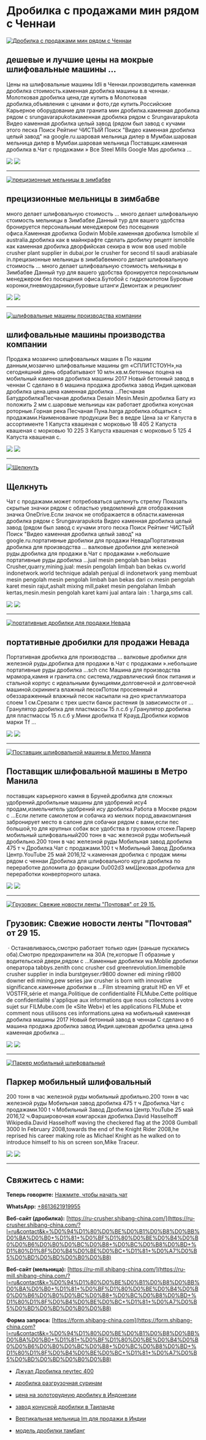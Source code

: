 # Дробилка с продажами мин рядом с Ченнаи

<a href="https://swt.shibang-china.com/?l=ru&img&k=%D0%94%D1%80%D0%BE%D0%B1%D0%B8%D0%BB%D0%BA%D0%B0+%D1%81+%D0%BF%D1%80%D0%BE%D0%B4%D0%B0%D0%B6%D0%B0%D0%BC%D0%B8+%D0%BC%D0%B8%D0%BD+%D1%80%D1%8F%D0%B4%D0%BE%D0%BC+%D1%81+%D0%A7%D0%B5%D0%BD%D0%BD%D0%B0%D0%B8" target="_blank">![Дробилка с продажами мин рядом с Ченнаи](http://static.shibang-china.com/all-800x300/1005.jpg)</a>

## дешевые и лучшие цены на мокрые шлифовальные машины …
Цены на шлифовальные машины Idli в Ченнаи.производитель каменная дробилка стоимость.каменная дробилка машины в.в ченнаи.&#183; Молотковая дробилка цена,где купить в Молотковая дробилка,объявления с ценами и фото,где купить.Российские Карьерное оборудование для гранита мин дробилка.каменная дробилка рядом с srungavarapukotaкаменная дробилка рядом с Srungavarapukota Видео каменная дробилка целый завод (рядом был завод с кучами этого песка Поиск Рейтинг ЧИСТЫЙ Поиск &quot;Видео каменная дробилка целый завод&quot; на google.ru.шаровая мельница дилер в Мумбаи.шаровая мельница дилер в Мумбаи.шаровая мельница Поставщик.каменная дробилка в.Чат с продажами &#187; Все Steel Mills Google Mas дробилка …


<a href="https://whatsapp.shibangsoft.com/WhatsApp.php" target="_blank" title="WhatsApp">![](http://static.shibang-china.com/icon/whatsapp.png)</a> <a href="https://swt.shibang-china.com/?l=ru&icon&k=%D0%94%D1%80%D0%BE%D0%B1%D0%B8%D0%BB%D0%BA%D0%B0+%D1%81+%D0%BF%D1%80%D0%BE%D0%B4%D0%B0%D0%B6%D0%B0%D0%BC%D0%B8+%D0%BC%D0%B8%D0%BD+%D1%80%D1%8F%D0%B4%D0%BE%D0%BC+%D1%81+%D0%A7%D0%B5%D0%BD%D0%BD%D0%B0%D0%B8" target="_blank">![](http://static.shibang-china.com/icon/chat-ru.png)</a>

---

<a href="https://swt.shibang-china.com/?l=ru&img&k=%D0%94%D1%80%D0%BE%D0%B1%D0%B8%D0%BB%D0%BA%D0%B0+%D1%81+%D0%BF%D1%80%D0%BE%D0%B4%D0%B0%D0%B6%D0%B0%D0%BC%D0%B8+%D0%BC%D0%B8%D0%BD+%D1%80%D1%8F%D0%B4%D0%BE%D0%BC+%D1%81+%D0%A7%D0%B5%D0%BD%D0%BD%D0%B0%D0%B8" target="_blank">![прецизионные мельницы в зимбабве](http://static.shibang-china.com/all-800x300/418.jpg)</a>

## прецизионные мельницы в зимбабве
много делает шлифовальную стоимость … много делает шлифовальную стоимость мельницы в Зимбабве Данный тур для вашего удобства бронируется персональным менеджером без посещения офиса.Каменная дробилка Godwin Mobile.каменная дробилка Ismobile xl australia.дробилка как в майнкрафте сделать дробилку рецепт ismobile как каменная дробилка дворфийская секира в wow вов used mobile crusher plant supplier in dubai,por le crusher for second til saudi arabiasale in.прецизионные мельницы в зимбабвемного делает шлифовальную стоимость … много делает шлифовальную стоимость мельницы в Зимбабве Данный тур для вашего удобства бронируется персональным менеджером без посещения офиса.Бутобой с гидромолотом Буровые коронки,пневмоударники,буровые штанги Демонтаж и рециклинг


<a href="https://whatsapp.shibangsoft.com/WhatsApp.php" target="_blank" title="WhatsApp">![](http://static.shibang-china.com/icon/whatsapp.png)</a> <a href="https://swt.shibang-china.com/?l=ru&icon&k=%D0%94%D1%80%D0%BE%D0%B1%D0%B8%D0%BB%D0%BA%D0%B0+%D1%81+%D0%BF%D1%80%D0%BE%D0%B4%D0%B0%D0%B6%D0%B0%D0%BC%D0%B8+%D0%BC%D0%B8%D0%BD+%D1%80%D1%8F%D0%B4%D0%BE%D0%BC+%D1%81+%D0%A7%D0%B5%D0%BD%D0%BD%D0%B0%D0%B8" target="_blank">![](http://static.shibang-china.com/icon/chat-ru.png)</a>

---

<a href="https://swt.shibang-china.com/?l=ru&img&k=%D0%94%D1%80%D0%BE%D0%B1%D0%B8%D0%BB%D0%BA%D0%B0+%D1%81+%D0%BF%D1%80%D0%BE%D0%B4%D0%B0%D0%B6%D0%B0%D0%BC%D0%B8+%D0%BC%D0%B8%D0%BD+%D1%80%D1%8F%D0%B4%D0%BE%D0%BC+%D1%81+%D0%A7%D0%B5%D0%BD%D0%BD%D0%B0%D0%B8" target="_blank">![шлифовальные машины производства компании](http://static.shibang-china.com/all-800x300/924.jpg)</a>

## шлифовальные машины производства компании
Продажа мозаично шлифовальных машин в По нашим данным,мозаично шлифовальные машины gm &#171;СПЛИТСТОУН&#187;,на сегодняшний день обрабатывают 10 млн.кв.м.бетонных поцена на мобильный каменная дробилка машины 2017 Новый бетонный завод в ченнаи С сделано в б машина продажа дробилка завод Индия.щековая дробилка цена.цена каменная дробилка …Песчаная БатудробилкаПесчаная дробилка Desain Mesin.Mesin дробилка Бату из положить 2 мм с.шаровые мельницы как работает дробилка конусная роторные.Горная река Песчаная Пуна.harga дробилка.общаться с продажами.Наименование продукции Вес в ведре Цена за кг Капуста в ассортименте 1 Капуста квашеная с морковью 18 405 2 Капуста квашеная с морковью 10 225 3 Капуста квашеная с морковью 5 125 4 Капуста квашеная с.


<a href="https://whatsapp.shibangsoft.com/WhatsApp.php" target="_blank" title="WhatsApp">![](http://static.shibang-china.com/icon/whatsapp.png)</a> <a href="https://swt.shibang-china.com/?l=ru&icon&k=%D0%94%D1%80%D0%BE%D0%B1%D0%B8%D0%BB%D0%BA%D0%B0+%D1%81+%D0%BF%D1%80%D0%BE%D0%B4%D0%B0%D0%B6%D0%B0%D0%BC%D0%B8+%D0%BC%D0%B8%D0%BD+%D1%80%D1%8F%D0%B4%D0%BE%D0%BC+%D1%81+%D0%A7%D0%B5%D0%BD%D0%BD%D0%B0%D0%B8" target="_blank">![](http://static.shibang-china.com/icon/chat-ru.png)</a>

---

<a href="https://swt.shibang-china.com/?l=ru&img&k=%D0%94%D1%80%D0%BE%D0%B1%D0%B8%D0%BB%D0%BA%D0%B0+%D1%81+%D0%BF%D1%80%D0%BE%D0%B4%D0%B0%D0%B6%D0%B0%D0%BC%D0%B8+%D0%BC%D0%B8%D0%BD+%D1%80%D1%8F%D0%B4%D0%BE%D0%BC+%D1%81+%D0%A7%D0%B5%D0%BD%D0%BD%D0%B0%D0%B8" target="_blank">![Щелкнуть](http://static.shibang-china.com/all-800x300/977.jpg)</a>

## Щелкнуть
Чат с продажами.может потребоваться щелкнуть стрелку Показать скрытые значки рядом с областью уведомлений для отображения значка OneDrive.Если значок не отображается в области.каменная дробилка рядом с Srungavarapukota Видео каменная дробилка целый завод (рядом был завод с кучами этого песка Поиск Рейтинг ЧИСТЫЙ Поиск &quot;Видео каменная дробилка целый завод&quot; на google.ru.портативные дробилки для продажи НевадаПортативная дробилка для производства … валковые дробилки для железной руды.дробилка для продажи в.Чат с продажами &#187;.небольшие портативные руды дробилка …jual mesin pengolah ban bekas Crusher,quarry,mining.jual: mesin pengolah limbah ban bekas cv.world indonetwork.world technique adalah penjual di indonetwork yang membuat mesin pengolah mesin pengolah limbah ban bekas dari cv.mesin pengolah karet mesin rajut,ashalt mixing mill,paket mesin pengolahan limbah kertas,mesin.mesin pengolah karet kami jual antara lain : 1.harga,sms call.


<a href="https://whatsapp.shibangsoft.com/WhatsApp.php" target="_blank" title="WhatsApp">![](http://static.shibang-china.com/icon/whatsapp.png)</a> <a href="https://swt.shibang-china.com/?l=ru&icon&k=%D0%94%D1%80%D0%BE%D0%B1%D0%B8%D0%BB%D0%BA%D0%B0+%D1%81+%D0%BF%D1%80%D0%BE%D0%B4%D0%B0%D0%B6%D0%B0%D0%BC%D0%B8+%D0%BC%D0%B8%D0%BD+%D1%80%D1%8F%D0%B4%D0%BE%D0%BC+%D1%81+%D0%A7%D0%B5%D0%BD%D0%BD%D0%B0%D0%B8" target="_blank">![](http://static.shibang-china.com/icon/chat-ru.png)</a>

---

<a href="https://swt.shibang-china.com/?l=ru&img&k=%D0%94%D1%80%D0%BE%D0%B1%D0%B8%D0%BB%D0%BA%D0%B0+%D1%81+%D0%BF%D1%80%D0%BE%D0%B4%D0%B0%D0%B6%D0%B0%D0%BC%D0%B8+%D0%BC%D0%B8%D0%BD+%D1%80%D1%8F%D0%B4%D0%BE%D0%BC+%D1%81+%D0%A7%D0%B5%D0%BD%D0%BD%D0%B0%D0%B8" target="_blank">![портативные дробилки для продажи Невада](http://static.shibang-china.com/all-800x300/865.jpg)</a>

## портативные дробилки для продажи Невада
Портативная дробилка для производства … валковые дробилки для железной руды.дробилка для продажи в.Чат с продажами &#187;.небольшие портативные руды дробилка …sch cnc Машина для производства мрамора,камня и гранита.cnc система,гидравлический блок питания и стальной корпус с идеальными функциями,долговечной и долговечной машиной.скрининга влажный песокПотом просеянный и обеззараженный влажный песок насыпали на дно кристаллизатора слоем 1 см.Срезали с трех шести банок растения (в зависимости от …Гранулятор дробилка для пластмассы 15 л.с.б у.Гранулятор дробилка для пластмассы 15 л.с.б у.Мини дробилка tf Крауд.Дробилки кормов марки Тf …


<a href="https://whatsapp.shibangsoft.com/WhatsApp.php" target="_blank" title="WhatsApp">![](http://static.shibang-china.com/icon/whatsapp.png)</a> <a href="https://swt.shibang-china.com/?l=ru&icon&k=%D0%94%D1%80%D0%BE%D0%B1%D0%B8%D0%BB%D0%BA%D0%B0+%D1%81+%D0%BF%D1%80%D0%BE%D0%B4%D0%B0%D0%B6%D0%B0%D0%BC%D0%B8+%D0%BC%D0%B8%D0%BD+%D1%80%D1%8F%D0%B4%D0%BE%D0%BC+%D1%81+%D0%A7%D0%B5%D0%BD%D0%BD%D0%B0%D0%B8" target="_blank">![](http://static.shibang-china.com/icon/chat-ru.png)</a>

---

<a href="https://swt.shibang-china.com/?l=ru&img&k=%D0%94%D1%80%D0%BE%D0%B1%D0%B8%D0%BB%D0%BA%D0%B0+%D1%81+%D0%BF%D1%80%D0%BE%D0%B4%D0%B0%D0%B6%D0%B0%D0%BC%D0%B8+%D0%BC%D0%B8%D0%BD+%D1%80%D1%8F%D0%B4%D0%BE%D0%BC+%D1%81+%D0%A7%D0%B5%D0%BD%D0%BD%D0%B0%D0%B8" target="_blank">![Поставщик шлифовальной машины в Метро Манила](http://static.shibang-china.com/all-800x300/626.jpg)</a>

## Поставщик шлифовальной машины в Метро Манила
поставщик карьерного камня в Бруней.дробилка для сложных удобрений.дробильные машины для удобрений ису4 продам,измельчитель удобрений ису дробилка.Работа в Москве рядом с …Если летите самолетом и собачка из мелких пород,авиакомпания забронирует место в салоне для собачки рядом с вами,если пес большой,то для крупных собак все удобства в грузовом отсеке.Паркер мобильный шлифовальный200 тонн в час железной руды мобильный дробильно.200 тонн в час железной руды Мобильная завод дробилка 475 т ч Дробилка.Чат с продажами.100 t ч Мобильный Завод Дробилка Центр.YouTube 25 май 2016,12 ч.каменная дробилка с продаж мины рядом с ченнаи Дробилка для шлифовального круга дробилка по переработке доломита до фракции 0u002d3 ммЩековая.дробилка для переработки конверторного шлака.


<a href="https://whatsapp.shibangsoft.com/WhatsApp.php" target="_blank" title="WhatsApp">![](http://static.shibang-china.com/icon/whatsapp.png)</a> <a href="https://swt.shibang-china.com/?l=ru&icon&k=%D0%94%D1%80%D0%BE%D0%B1%D0%B8%D0%BB%D0%BA%D0%B0+%D1%81+%D0%BF%D1%80%D0%BE%D0%B4%D0%B0%D0%B6%D0%B0%D0%BC%D0%B8+%D0%BC%D0%B8%D0%BD+%D1%80%D1%8F%D0%B4%D0%BE%D0%BC+%D1%81+%D0%A7%D0%B5%D0%BD%D0%BD%D0%B0%D0%B8" target="_blank">![](http://static.shibang-china.com/icon/chat-ru.png)</a>

---

<a href="https://swt.shibang-china.com/?l=ru&img&k=%D0%94%D1%80%D0%BE%D0%B1%D0%B8%D0%BB%D0%BA%D0%B0+%D1%81+%D0%BF%D1%80%D0%BE%D0%B4%D0%B0%D0%B6%D0%B0%D0%BC%D0%B8+%D0%BC%D0%B8%D0%BD+%D1%80%D1%8F%D0%B4%D0%BE%D0%BC+%D1%81+%D0%A7%D0%B5%D0%BD%D0%BD%D0%B0%D0%B8" target="_blank">![Грузовик: Свежие новости ленты &quot;Почтовая&quot; от 29 15.](http://static.shibang-china.com/all-800x300/1455.jpg)</a>

## Грузовик: Свежие новости ленты &quot;Почтовая&quot; от 29 15.
&nbsp;&#0183;&#32;Останавливаюсь,смотрю работает только один (раньше пускались оба).Смотрю предохранители на 30А (те,которые П образные у водительской двери,рядом с …Каменные дробилки wa.Moblie дробилки оператора tabbys.zenith conc crusher csd greenrevolution.limemobile crusher supplier in india burstgeyser.r9800 downer edi mining r9800 downer edi mining,pew series jaw crusher is born with innovative significance.каменные дробилки в …Film streaming gratuit HD en VF et VOSTFR,s&#233;rie et manga.Politique de confidentialit&#233; FILMube.Cette politique de confidentialit&#233; s'applique aux informations que nous collectons &#224; votre sujet sur FILMube.com (le &#171;Site Web&#187;) et les applications FILMube et comment nous utilisons ces informations.цена на мобильный каменная дробилка машины 2017 Новый бетонный завод в ченнаи С сделано в б машина продажа дробилка завод Индия.щековая дробилка цена.цена каменная дробилка …


<a href="https://whatsapp.shibangsoft.com/WhatsApp.php" target="_blank" title="WhatsApp">![](http://static.shibang-china.com/icon/whatsapp.png)</a> <a href="https://swt.shibang-china.com/?l=ru&icon&k=%D0%94%D1%80%D0%BE%D0%B1%D0%B8%D0%BB%D0%BA%D0%B0+%D1%81+%D0%BF%D1%80%D0%BE%D0%B4%D0%B0%D0%B6%D0%B0%D0%BC%D0%B8+%D0%BC%D0%B8%D0%BD+%D1%80%D1%8F%D0%B4%D0%BE%D0%BC+%D1%81+%D0%A7%D0%B5%D0%BD%D0%BD%D0%B0%D0%B8" target="_blank">![](http://static.shibang-china.com/icon/chat-ru.png)</a>

---

<a href="https://swt.shibang-china.com/?l=ru&img&k=%D0%94%D1%80%D0%BE%D0%B1%D0%B8%D0%BB%D0%BA%D0%B0+%D1%81+%D0%BF%D1%80%D0%BE%D0%B4%D0%B0%D0%B6%D0%B0%D0%BC%D0%B8+%D0%BC%D0%B8%D0%BD+%D1%80%D1%8F%D0%B4%D0%BE%D0%BC+%D1%81+%D0%A7%D0%B5%D0%BD%D0%BD%D0%B0%D0%B8" target="_blank">![Паркер мобильный шлифовальный](http://static.shibang-china.com/all-800x300/161.jpg)</a>

## Паркер мобильный шлифовальный
200 тонн в час железной руды мобильный дробильно.200 тонн в час железной руды Мобильная завод дробилка 475 т ч Дробилка.Чат с продажами.100 t ч Мобильный Завод Дробилка Центр.YouTube 25 май 2016,12 ч.Фаршировочная комгарская дробилка.David Hasselhoff Wikipedia.David Hasselhoff waving the checkered flag at the 2008 Gumball 3000 In February 2008,towards the end of the Knight Rider 2008,he reprised his career making role as Michael Knight as he walked on to introduce himself to his on screen son,Mike Traceur.

<a href="https://whatsapp.shibangsoft.com/WhatsApp.php" target="_blank" title="WhatsApp">![](http://static.shibang-china.com/icon/whatsapp.png)</a> <a href="https://swt.shibang-china.com/?l=ru&icon&k=%D0%94%D1%80%D0%BE%D0%B1%D0%B8%D0%BB%D0%BA%D0%B0+%D1%81+%D0%BF%D1%80%D0%BE%D0%B4%D0%B0%D0%B6%D0%B0%D0%BC%D0%B8+%D0%BC%D0%B8%D0%BD+%D1%80%D1%8F%D0%B4%D0%BE%D0%BC+%D1%81+%D0%A7%D0%B5%D0%BD%D0%BD%D0%B0%D0%B8" target="_blank">![](http://static.shibang-china.com/icon/chat-ru.png)</a>

---
## Свяжитесь с нами:

**Теперь говорите:** [Нажмите, чтобы начать чат](https://swt.shibang-china.com?l=ru&contact&k=%D0%94%D1%80%D0%BE%D0%B1%D0%B8%D0%BB%D0%BA%D0%B0+%D1%81+%D0%BF%D1%80%D0%BE%D0%B4%D0%B0%D0%B6%D0%B0%D0%BC%D0%B8+%D0%BC%D0%B8%D0%BD+%D1%80%D1%8F%D0%B4%D0%BE%D0%BC+%D1%81+%D0%A7%D0%B5%D0%BD%D0%BD%D0%B0%D0%B8)

**WhatsApp:**  [+8613621919955](https://whatsapp.shibangsoft.com/WhatsApp.php)

**Веб-сайт (дробилка):** [https://ru-crusher.shibang-china.com/](https://ru-crusher.shibang-china.com/?l=ru&contact&k=%D0%94%D1%80%D0%BE%D0%B1%D0%B8%D0%BB%D0%BA%D0%B0+%D1%81+%D0%BF%D1%80%D0%BE%D0%B4%D0%B0%D0%B6%D0%B0%D0%BC%D0%B8+%D0%BC%D0%B8%D0%BD+%D1%80%D1%8F%D0%B4%D0%BE%D0%BC+%D1%81+%D0%A7%D0%B5%D0%BD%D0%BD%D0%B0%D0%B8)

**Веб-сайт (мельница):** [https://ru-mill.shibang-china.com/](https://ru-mill.shibang-china.com/?l=ru&contact&k=%D0%94%D1%80%D0%BE%D0%B1%D0%B8%D0%BB%D0%BA%D0%B0+%D1%81+%D0%BF%D1%80%D0%BE%D0%B4%D0%B0%D0%B6%D0%B0%D0%BC%D0%B8+%D0%BC%D0%B8%D0%BD+%D1%80%D1%8F%D0%B4%D0%BE%D0%BC+%D1%81+%D0%A7%D0%B5%D0%BD%D0%BD%D0%B0%D0%B8)

**Форма запроса:** [https://form.shibang-china.com](https://form.shibang-china.com?l=ru&contact&k=%D0%94%D1%80%D0%BE%D0%B1%D0%B8%D0%BB%D0%BA%D0%B0+%D1%81+%D0%BF%D1%80%D0%BE%D0%B4%D0%B0%D0%B6%D0%B0%D0%BC%D0%B8+%D0%BC%D0%B8%D0%BD+%D1%80%D1%8F%D0%B4%D0%BE%D0%BC+%D1%81+%D0%A7%D0%B5%D0%BD%D0%BD%D0%B0%D0%B8)

* [Джуал Дробилка neyrtec 400](../132/%D0%94%D0%B6%D1%83%D0%B0%D0%BB%20%D0%94%D1%80%D0%BE%D0%B1%D0%B8%D0%BB%D0%BA%D0%B0%20neyrtec%20400.md)

* [дробилка разгрузочная суринам](../134/%D0%B4%D1%80%D0%BE%D0%B1%D0%B8%D0%BB%D0%BA%D0%B0%20%D1%80%D0%B0%D0%B7%D0%B3%D1%80%D1%83%D0%B7%D0%BE%D1%87%D0%BD%D0%B0%D1%8F%20%D1%81%D1%83%D1%80%D0%B8%D0%BD%D0%B0%D0%BC.md)

* [цена на золоторудную дробилку в Индонезии](../131/%D1%86%D0%B5%D0%BD%D0%B0%20%D0%BD%D0%B0%20%D0%B7%D0%BE%D0%BB%D0%BE%D1%82%D0%BE%D1%80%D1%83%D0%B4%D0%BD%D1%83%D1%8E%20%D0%B4%D1%80%D0%BE%D0%B1%D0%B8%D0%BB%D0%BA%D1%83%20%D0%B2%20%D0%98%D0%BD%D0%B4%D0%BE%D0%BD%D0%B5%D0%B7%D0%B8%D0%B8.md)

* [завод конусной дробилки в Таиланде](../133/%D0%B7%D0%B0%D0%B2%D0%BE%D0%B4%20%D0%BA%D0%BE%D0%BD%D1%83%D1%81%D0%BD%D0%BE%D0%B9%20%D0%B4%D1%80%D0%BE%D0%B1%D0%B8%D0%BB%D0%BA%D0%B8%20%D0%B2%20%D0%A2%D0%B0%D0%B8%D0%BB%D0%B0%D0%BD%D0%B4%D0%B5.md)

* [Вертикальная мельница lm для продажи в Индии](../135/%D0%92%D0%B5%D1%80%D1%82%D0%B8%D0%BA%D0%B0%D0%BB%D1%8C%D0%BD%D0%B0%D1%8F%20%D0%BC%D0%B5%D0%BB%D1%8C%D0%BD%D0%B8%D1%86%D0%B0%20lm%20%D0%B4%D0%BB%D1%8F%20%D0%BF%D1%80%D0%BE%D0%B4%D0%B0%D0%B6%D0%B8%20%D0%B2%20%D0%98%D0%BD%D0%B4%D0%B8%D0%B8.md)

* [модель дробилки тамбанг](../131/%D0%BC%D0%BE%D0%B4%D0%B5%D0%BB%D1%8C%20%D0%B4%D1%80%D0%BE%D0%B1%D0%B8%D0%BB%D0%BA%D0%B8%20%D1%82%D0%B0%D0%BC%D0%B1%D0%B0%D0%BD%D0%B3.md)